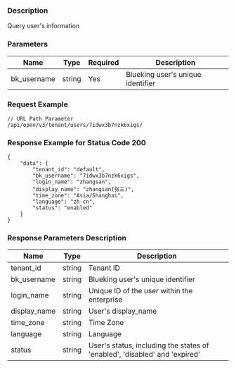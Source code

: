 ### Description

Query user's information

### Parameters

| Name        | Type   | Required | Description                       |
|-------------|--------|----------|-----------------------------------|
| bk_username | string | Yes      | Blueking user's unique identifier |

### Request Example

```
// URL Path Parameter
/api/open/v3/tenant/users/7idwx3b7nzk6xigs/
```

### Response Example for Status Code 200

```json5
{
    "data": {
        "tenant_id": "default",
        "bk_username": "7idwx3b7nzk6xigs",
        "login_name": "zhangsan",
        "display_name": "zhangsan(张三)",
        "time_zone": "Asia/Shanghai",
        "language": "zh-cn",
        "status": "enabled"
    }
}
```

### Response Parameters Description

| Name         | Type   | Description                                                                |
|--------------|--------|----------------------------------------------------------------------------|
| tenant_id    | string | Tenant ID                                                                  |
| bk_username  | string | Blueking user's unique identifier                                          |
| login_name   | string | Unique ID of the user within the enterprise                                |
| display_name | string | User's display_name                                                        |
| time_zone    | string | Time Zone                                                                  |
| language     | string | Language                                                                   |
| status       | string | User's status, including the states of 'enabled', 'disabled' and 'expired' |
